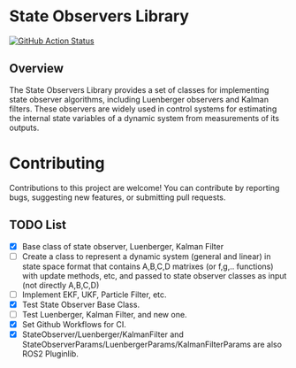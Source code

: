 # State Observers Library
[![GitHub Action
Status](https://github.com/JRL-CARI-CNR-UNIBS/state_observers/workflows/main/badge.svg)](https://github.com/JRL-CARI-CNR-UNIBS/state_observers)
## Overview

The State Observers Library provides a set of classes for implementing state observer algorithms, including Luenberger observers and Kalman filters. These observers are widely used in control systems for estimating the internal state variables of a dynamic system from measurements of its outputs.

# Contributing 

Contributions to this project are welcome! You can contribute by reporting bugs, suggesting new features, or submitting pull requests.

## TODO List

- [x] Base class of state observer, Luenberger, Kalman Filter
- [ ] Create a class to represent a dynamic system (general and linear) in state space format that contains A,B,C,D matrixes (or f,g,.. functions) with update methods, etc, and passed to state observer classes as input (not directly A,B,C,D)
- [ ] Implement EKF, UKF, Particle Filter, etc.
- [x] Test State Observer Base Class.
- [ ] Test Luenberger, Kalman Filter, and new one.
- [x] Set Github Workflows for CI.
- [x] StateObserver/Luenberger/KalmanFilter and StateObserverParams/LuenbergerParams/KalmanFilterParams are also ROS2 Pluginlib.
